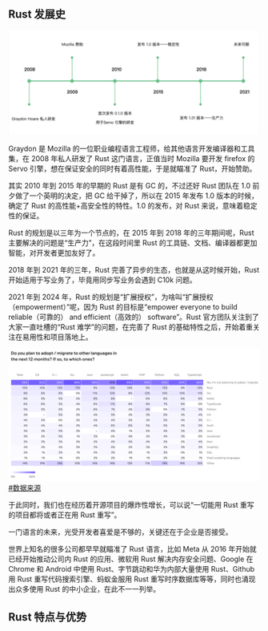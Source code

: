 ## Rust 发展史
![Rust 发展史](image-1.png)

Graydon 是 Mozilla 的一位职业编程语言工程师，给其他语言开发编译器和工具集，在 2008 年私人研发了 Rust 这门语言，正值当时 Mozilla 要开发 firefox 的 Servo 引擎，想在保证安全的同时有着高性能，于是就瞄准了 Rust，开始赞助。

其实 2010 年到 2015 年的早期的 Rust 是有 GC 的，不过还好 Rust 团队在 1.0 前夕做了一个英明的决定，把 GC 给干掉了，所以在 2015 年发布 1.0 版本的时候，确定了 Rust 的高性能+高安全性的特性。1.0 的发布，对 Rust 来说，意味着稳定性的保证。

Rust 的规划是以三年为一个节点的，在 2015 年到 2018 年的三年期间呢，Rust 主要解决的问题是“生产力”，在这段时间里 Rust 的工具链、文档、编译器都更加智能，对开发者更加友好了。

2018 年到 2021 年的三年，Rust 完善了异步的生态，也就是从这时候开始，Rust 开始适用于写业务了，毕竟用同步写业务会遇到 C10k 问题。

2021 年到 2024 年，Rust 的规划是“扩展授权”，为啥叫“扩展授权（empowerment）”呢，因为 Rust 的目标是“empower everyone to build reliable（可靠的） and efficient（高效的） software”。Rust 官方团队关注到了大家一直吐槽的“Rust 难学”的问题，在完善了 Rust 的基础特性之后，开始着重关注在易用性和项目落地上。

![迁移到 Rust 的项目](image-2.png)
[#数据来源](https://www.jetbrains.com/lp/devecosystem-2023/languages/#adopt_by_primary)

于此同时，我们也在经历着开源项目的爆炸性增长，可以说“一切能用 Rust 重写的项目都将或者正在用 Rust 重写”。

一门语言的未来，光受开发者喜爱是不够的，关键还在于企业是否接受。

世界上知名的很多公司都早早就瞄准了 Rust 语言，比如 Meta 从 2016 年开始就已经开始推动公司内 Rust 的应用、微软用 Rust 解决内存安全问题、Google 在 Chrome 和 Android 中使用 Rust、字节跳动和华为内部大量使用 Rust、Github 用 Rust 重写代码搜索引擎、蚂蚁金服用 Rust 重写时序数据库等等，同时也涌现出众多使用 Rust 的中小企业，在此不一一列举。

## Rust 特点与优势